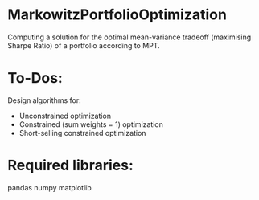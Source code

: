 # MarkowitzPortfolioOptimization
Computing a solution for the optimal mean-variance tradeoff (maximising Sharpe Ratio) of a portfolio according to MPT.

# To-Dos:

Design algorithms for:

- Unconstrained optimization
- Constrained (sum weights = 1) optimization
- Short-selling constrained optimization

# Required libraries:

pandas
numpy
matplotlib